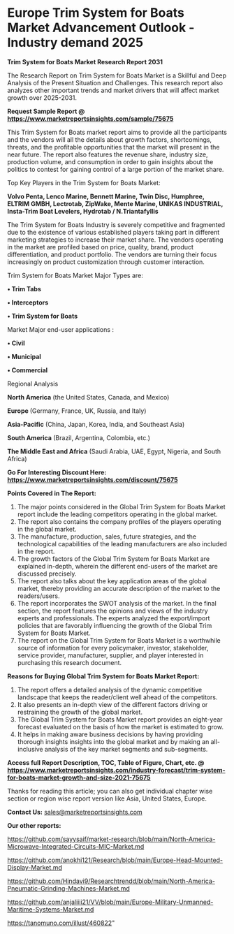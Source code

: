  # Europe Trim System for Boats Market Advancement Outlook - Industry demand 2025

<strong>Trim System for Boats Market Research Report 2031</strong>

The Research Report on Trim System for Boats Market is a Skillful and Deep Analysis of the Present Situation and Challenges. This research report also analyzes other important trends and market drivers that will affect market growth over 2025-2031.

<strong>Request Sample Report @ <a href=https://www.marketreportsinsights.com/sample/75675>https://www.marketreportsinsights.com/sample/75675</a></strong>

This Trim System for Boats market report aims to provide all the participants and the vendors will all the details about growth factors, shortcomings, threats, and the profitable opportunities that the market will present in the near future. The report also features the revenue share, industry size, production volume, and consumption in order to gain insights about the politics to contest for gaining control of a large portion of the market share.

Top Key Players in the Trim System for Boats Market:

<strong>Volvo Penta, Lenco Marine, Bennett Marine, Twin Disc, Humphree, ELTRIM GMBH, Lectrotab, ZipWake, Mente Marine, UNIKAS INDUSTRIAL, Insta-Trim Boat Levelers, Hydrotab / N.Triantafyllis</strong>

The Trim System for Boats Industry is severely competitive and fragmented due to the existence of various established players taking part in different marketing strategies to increase their market share. The vendors operating in the market are profiled based on price, quality, brand, product differentiation, and product portfolio. The vendors are turning their focus increasingly on product customization through customer interaction.

Trim System for Boats Market Major Types are:

<strong>• Trim Tabs

• Interceptors

• Trim System for Boats</strong>

Market Major end-user applications :

<strong>• Civil

• Municipal

• Commercial</strong>

Regional Analysis

</u><strong><b>North America</b></strong> (the United States, Canada, and Mexico)

<strong><b>Europe </b></strong>(Germany, France, UK, Russia, and Italy)

<strong><b>Asia-Pacific</b></strong> (China, Japan, Korea, India, and Southeast Asia)

<strong><b>South America</b></strong> (Brazil, Argentina, Colombia, etc.)

<strong><b>The Middle East and Africa</b></strong> (Saudi Arabia, UAE, Egypt, Nigeria, and South Africa)

<strong>Go For Interesting Discount Here: <a href=https://www.marketreportsinsights.com/discount/75675>https://www.marketreportsinsights.com/discount/75675</a></strong>

<strong>Points Covered in The Report:</strong>
<ol>
  <li>The major points considered in the Global Trim System for Boats Market report include the leading competitors operating in the global market.</li>
  <li>The report also contains the company profiles of the players operating in the global market.</li>
  <li>The manufacture, production, sales, future strategies, and the technological capabilities of the leading manufacturers are also included in the report.</li>
  <li>The growth factors of the Global Trim System for Boats Market are explained in-depth, wherein the different end-users of the market are discussed precisely.</li>
  <li>The report also talks about the key application areas of the global market, thereby providing an accurate description of the market to the readers/users.</li>
  <li>The report incorporates the SWOT analysis of the market. In the final section, the report features the opinions and views of the industry experts and professionals. The experts analyzed the export/import policies that are favorably influencing the growth of the Global Trim System for Boats Market.</li>
  <li>The report on the Global Trim System for Boats Market is a worthwhile source of information for every policymaker, investor, stakeholder, service provider, manufacturer, supplier, and player interested in purchasing this research document.</li>
</ol>
<strong>Reasons for Buying Global Trim System for Boats Market Report:</strong>

<ol>
  <li>The report offers a detailed analysis of the dynamic competitive landscape that keeps the reader/client well ahead of the competitors.</li>
  <li>It also presents an in-depth view of the different factors driving or restraining the growth of the global market.</li>
  <li>The Global Trim System for Boats Market report provides an eight-year forecast evaluated on the basis of how the market is estimated to grow.</li>
  <li>It helps in making aware business decisions by having providing thorough insights insights into the global market and by making an all-inclusive analysis of the key market segments and sub-segments.</li>
</ol>
<strong>Access full Report Description, TOC, Table of Figure, Chart, etc. @ <a href=https://www.marketreportsinsights.com/industry-forecast/trim-system-for-boats-market-growth-and-size-2021-75675>https://www.marketreportsinsights.com/industry-forecast/trim-system-for-boats-market-growth-and-size-2021-75675</a></strong>


Thanks for reading this article; you can also get individual chapter wise section or region wise report version like Asia, United States, Europe.

<strong>Contact Us:</strong>
sales@marketreportsinsights.com

<strong>Our other reports:</strong>

<a href=https://github.com/sayysaif/market-research/blob/main/North-America-Microwave-Integrated-Circuits-MIC-Market.md>https://github.com/sayysaif/market-research/blob/main/North-America-Microwave-Integrated-Circuits-MIC-Market.md</a>

<a href=https://github.com/anokhi121/Research/blob/main/Europe-Head-Mounted-Display-Market.md>https://github.com/anokhi121/Research/blob/main/Europe-Head-Mounted-Display-Market.md</a>

<a href=https://github.com/Hindavi9/Researchtrendd/blob/main/North-America-Pneumatic-Grinding-Machines-Market.md>https://github.com/Hindavi9/Researchtrendd/blob/main/North-America-Pneumatic-Grinding-Machines-Market.md</a>

<a href=https://github.com/anjaliiii21/VV/blob/main/Europe-Military-Unmanned-Maritime-Systems-Market.md>https://github.com/anjaliiii21/VV/blob/main/Europe-Military-Unmanned-Maritime-Systems-Market.md</a>

<a href=https://tanomuno.com/illust/460822>https://tanomuno.com/illust/460822</a>"
